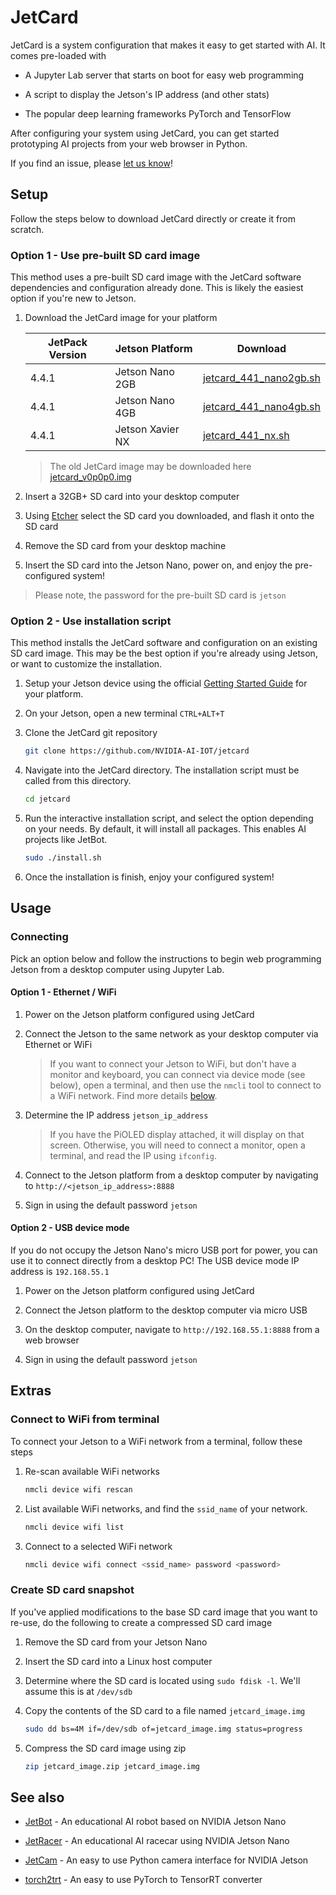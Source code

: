 # JetCard

JetCard is a system configuration that makes it easy to get started with AI.  It comes pre-loaded with

* A Jupyter Lab server that starts on boot for easy web programming

* A script to display the Jetson's IP address (and other stats)
* The popular deep learning frameworks PyTorch and TensorFlow

After configuring your system using JetCard, you can get started prototyping AI projects from your web browser in Python.

If you find an issue, please [let us know](../..//issues)!

## Setup

Follow the steps below to download JetCard directly or create it from scratch.

### Option 1 - Use pre-built SD card image

This method uses a pre-built SD card image with the JetCard software dependencies and configuration already done.  This is likely the easiest option
if you're new to Jetson.

1. Download the JetCard image for your platform

    | JetPack Version  | Jetson Platform  | Download                    |
    |------------------|------------------|-----------------------------|
    | 4.4.1            | Jetson Nano 2GB  | [jetcard_441_nano2gb.sh](#) |
    | 4.4.1            | Jetson Nano 4GB  | [jetcard_441_nano4gb.sh](#) |
    | 4.4.1            | Jetson Xavier NX | [jetcard_441_nx.sh](#)   |

    > The old JetCard image may be downloaded here [jetcard_v0p0p0.img](https://drive.google.com/open?id=1wXD1CwtxiH5Mz4uSmIZ76fd78zDQltW_)

2. Insert a 32GB+ SD card into your desktop computer
3. Using [Etcher](https://www.balena.io/etcher/) select the SD card you downloaded, and flash it onto the SD card
4. Remove the SD card from your desktop machine
5. Insert the SD card into the Jetson Nano, power on, and enjoy the pre-configured system!

> Please note, the password for the pre-built SD card is ``jetson``

### Option 2 - Use installation script

This method installs the JetCard software and configuration on an existing SD card image.  This may be the best option if you're already using Jetson,
or want to customize the installation.

1. Setup your Jetson device using the official [Getting Started Guide](https://developer.nvidia.com/embedded/learn/getting-started-jetson) for your platform.

2. On your Jetson, open a new terminal ``CTRL+ALT+T``
3. Clone the JetCard git repository

    ```bash
    git clone https://github.com/NVIDIA-AI-IOT/jetcard
    ```
4. Navigate into the JetCard directory.  The installation script must be called from this directory.

    ```bash
    cd jetcard
    ```
4. Run the interactive installation script, and select the option depending on your needs.  By default, it will install all packages. This enables AI projects like JetBot.

    ```bash
    sudo ./install.sh
    ```
5. Once the installation is finish, enjoy your configured system!  
   
## Usage

### Connecting

Pick an option below and follow the instructions to begin web programming Jetson from a desktop computer using Jupyter Lab.

#### Option 1 - Ethernet / WiFi

1. Power on the Jetson platform configured using JetCard

2. Connect the Jetson to the same network as your desktop computer via Ethernet or WiFi

    > If you want to connect your Jetson to WiFi, but don't have a monitor and keyboard, you can connect via device mode (see below),       open a terminal, and then use the ``nmcli`` tool to connect to a WiFi network.  Find more details [below](#extras).
    
3. Determine the IP address ``jetson_ip_address``

    > If you have the PiOLED display attached, it will display on that screen.  Otherwise, you will need to connect a monitor, open a terminal, and read the IP using ``ifconfig``.
4. Connect to the Jetson platform from a desktop computer by navigating to ``http://<jetson_ip_address>:8888``
5. Sign in using the default password ``jetson``

#### Option 2 - USB device mode

If you do not occupy the Jetson Nano's micro USB port for power, you can use it to connect directly from a desktop PC!  The USB device mode IP address is ``192.168.55.1``

1. Power on the Jetson platform configured using JetCard

2. Connect the Jetson platform to the desktop computer via micro USB
3. On the desktop computer, navigate to ``http://192.168.55.1:8888`` from a web browser
4. Sign in using the default password ``jetson``

## Extras

### Connect to WiFi from terminal

To connect your Jetson to a WiFi network from a terminal, follow these steps

1. Re-scan available WiFi networks

    ```bash
    nmcli device wifi rescan
    ```

2. List available WiFi networks, and find the ``ssid_name`` of your network.

    ```bash
    nmcli device wifi list
    ```
3. Connect to a selected WiFi network

    ```bash
    nmcli device wifi connect <ssid_name> password <password>
    ```

### Create SD card snapshot

If you've applied modifications to the base SD card image that you want to re-use, do the following to create a compressed SD card image

1.  Remove the SD card from your Jetson Nano

2.  Insert the SD card into a Linux host computer
3.  Determine where the SD card is located using ``sudo fdisk -l``.  We'll assume this is at ``/dev/sdb``
4.  Copy the contents of the SD card to a file named ``jetcard_image.img``

    ```bash
    sudo dd bs=4M if=/dev/sdb of=jetcard_image.img status=progress
    ```
5.  Compress the SD card image using zip

    ```bash
    zip jetcard_image.zip jetcard_image.img
    ```

## See also

- [JetBot](http://github.com/NVIDIA-AI-IOT/jetbot) - An educational AI robot based on NVIDIA Jetson Nano

- [JetRacer](http://github.com/NVIDIA-AI-IOT/jetracer) - An educational AI racecar using NVIDIA Jetson Nano
- [JetCam](http://github.com/NVIDIA-AI-IOT/jetcam) - An easy to use Python camera interface for NVIDIA Jetson
- [torch2trt](http://github.com/NVIDIA-AI-IOT/torch2trt) - An easy to use PyTorch to TensorRT converter
